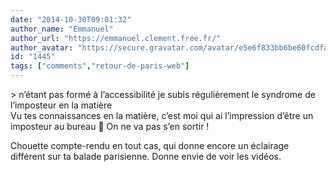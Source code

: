 ```yaml
---
date: "2014-10-30T09:01:32"
author_name: "Emmanuel"
author_url: "https://emmanuel.clement.free.fr/"
author_avatar: "https://secure.gravatar.com/avatar/e5e6f833bb6be60fcdfa9cf804a88633"
id: "1445"
tags: ["comments","retour-de-paris-web"]
---
```

\> n’étant pas formé à l’accessibilité je subis régulièrement le syndrome de l’imposteur en la matière  
Vu tes connaissances en la matière, c’est moi qui ai l’impression d’être un imposteur au bureau 🙂 On ne va pas s’en sortir !

Chouette compte-rendu en tout cas, qui donne encore un éclairage différent sur ta balade parisienne. Donne envie de voir les vidéos.
